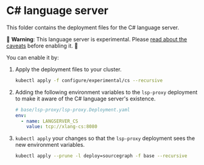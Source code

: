 # C\# language server

This folder contains the deployment files for the C# language server.

🚨 **Warning**: This language server is experimental. Please [read about the caveats](https://about.sourcegraph.com/docs/code-intelligence/experimental-language-servers/#caveats-of-experimental-language-servers) before enabling it. 🚨

You can enable it by:

1. Apply the deployment files to your cluster.

   ```bash
   kubectl apply -f configure/experimental/cs --recursive
   ```

2. Adding the following environment variables to the `lsp-proxy` deployment to make it aware of the C# language server's existence.

   ```yaml
   # base/lsp-proxy/lsp-proxy.Deployment.yaml
   env:
     - name: LANGSERVER_CS
       value: tcp://xlang-cs:8080
   ```

3. `kubectl apply` your changes so that the `lsp-proxy` deployment sees the new environment variables.

   ```bash
   kubectl apply --prune -l deploy=sourcegraph -f base --recursive
   ```
